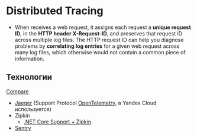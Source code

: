 # Distributed Tracing

- When receives a web request, it assigns each request a __unique request ID__, in the __HTTP header X-Request-ID__, and preserves that request ID across multiple log files. The HTTP request ID can help you diagnose problems by __correlating log entries__ for a given web request across many log files, which otherwise would not contain a common piece of information.
  
## Технологии

[Compare](https://www.nginx.com/blog/integrating-opentelemetry-modern-apps-reference-architecture-progress-report?mkt_tok=NjUzLVNNQy03ODMAAAGDoZc8tBnTTPpd0LyW8jL4ptLEDNmRtqT86ruxAIy0w26Q36wbMRlF5KC3BMfg2BcRVqWCoPUW3J4gMfJLANmKejRzOQC80kmD2-ueYoqT-DoXcB1iUA)

- [Jaeger](trace/jaeger.md) (Support Protocol [OpenTelemetry](protocols.integration/otel.md), в Yandex Cloud используется)
- Zipkin
  - [.NET Core Support + Zipkin](https://docs.microsoft.com/en-us/dotnet/core/diagnostics/distributed-tracing-instrumentation-walkthroughs)
- [Sentry](observability/sentry.md)